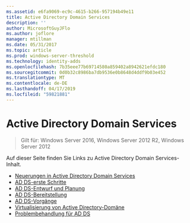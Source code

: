 ```yaml
---
ms.assetid: e6fa9069-ec9c-4615-b266-957194b49e11
title: Active Directory Domain Services
description: ''
author: MicrosoftGuyJFlo
ms.author: joflore
manager: mtillman
ms.date: 05/31/2017
ms.topic: article
ms.prod: windows-server-threshold
ms.technology: identity-adds
ms.openlocfilehash: 7b35eee77b69714580a859402a8942621efdc180
ms.sourcegitcommit: 0d0b32c8986ba7db9536e0b8648d4ddf9b03e452
ms.translationtype: MT
ms.contentlocale: de-DE
ms.lasthandoff: 04/17/2019
ms.locfileid: "59821881"
---
```

# <a name="active-directory-domain-services"></a>Active Directory Domain Services

>Gilt für: Windows Server 2016, Windows Server 2012 R2, Windows Server 2012

  
Auf dieser Seite finden Sie Links zu Active Directory Domain Services-Inhalt.   


* [Neuerungen in Active Directory Domain Services](../whats-new-active-directory-domain-services.md)  
* [AD DS-erste Schritte](../ad-ds/AD-DS-Getting-Started.md)   
* [AD DS-Entwurf und Planung](../ad-ds/plan/AD-DS-Design-and-Planning.md)  
* [AD DS-Bereitstellung](../ad-ds/deploy/AD-DS-Deployment.md)  
* [AD DS-Vorgänge](../ad-ds/manage/component-updates/AD-DS-Operations.md)   
* [Virtualisierung von Active Directory-Domäne](../ad-ds/get-started/virtual-dc/Active-Directory-Domain-Services-Virtualization.md)  
* [Problembehandlung für AD DS](../ad-ds/manage/AD-DS-Troubleshooting.md)

